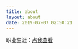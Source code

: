 ```yaml
---
title: about
layout: about
date: 2019-07-07 02:50:21
---
```


职业生涯：[点我查看](http://www.winn.cc/resume)